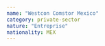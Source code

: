 ```yaml
---
name: "Westcon Comstor Mexico"
category: private-sector
nature: "Entreprise"
nationality: MEX
---
```

    